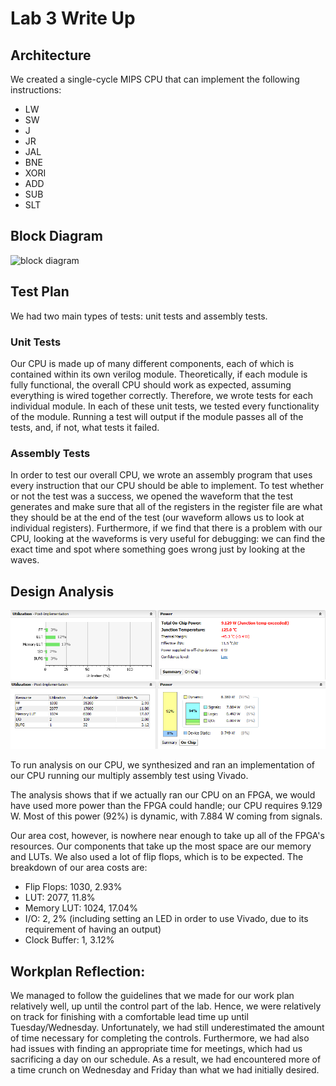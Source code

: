 # Lab 3 Write Up

## Architecture
We created a single-cycle MIPS CPU that can implement the following instructions:

* LW
* SW
* J
* JR
* JAL
* BNE
* XORI
* ADD
* SUB
* SLT

## Block Diagram
![block diagram](blockDiagram.png)


## Test Plan
We had two main types of tests: unit tests and assembly tests.

### Unit Tests
Our CPU is made up of many different components, each of which is contained within its own verilog module. Theoretically, if each module is fully functional, the overall CPU should work as expected, assuming everything is wired together correctly. Therefore, we wrote tests for each individual module. In each of these unit tests, we tested every functionality of the module. Running a test will output if the module passes all of the tests, and, if not, what tests it failed.

### Assembly Tests
In order to test our overall CPU, we wrote an assembly program that uses every instruction that our CPU should be able to implement. To test whether or not the test was a success, we opened the waveform that the test generates and make sure that all of the registers in the register file are what they should be at the end of the test (our waveform allows us to look at individual registers). Furthermore, if we find that there is a problem with our CPU, looking at the waveforms is very useful for debugging: we can find the exact time and spot where something goes wrong just by looking at the waves.

## Design Analysis

![analysis1](analysis1.png)
![analysis2](analysis2.png)

To run analysis on our CPU, we synthesized and ran an implementation of our CPU running our multiply assembly test using Vivado.

The analysis shows that if we actually ran our CPU on an FPGA, we would have used more power than the FPGA could handle; our CPU requires 9.129 W. Most of this power (92%) is dynamic, with 7.884 W coming from signals.

Our area cost, however, is nowhere near enough to take up all of the FPGA's resources. Our components that take up the most space are our memory and LUTs. We also used a lot of flip flops, which is to be expected. The breakdown of our area costs are:

- Flip Flops: 1030, 2.93%
- LUT: 2077, 11.8%
- Memory LUT: 1024, 17.04%
- I/O: 2, 2% (including setting an LED in order to use Vivado, due to its requirement of having an output)
- Clock Buffer: 1, 3.12%

## Workplan Reflection:

We managed to follow the guidelines that we made for our work plan relatively well, up until the control part of the lab. Hence, we were relatively on track for finishing with a comfortable lead time up until Tuesday/Wednesday. Unfortunately, we had still underestimated the amount of time necessary for completing the controls. Furthermore, we had also had issues with finding an appropriate time for meetings, which had us sacrificing a day on our schedule. As a result, we had encountered more of a time crunch on Wednesday and Friday than what we had initially desired.
